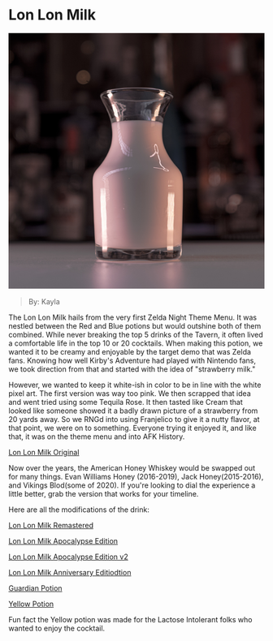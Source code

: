 # Lon Lon Milk
![milk](images/lonlon.bmp "lonlon milk")
> By: Kayla

The Lon Lon Milk hails from the very first Zelda Night Theme Menu. It was nestled between the Red and Blue potions but would outshine both of them combined. While never breaking the top 5 drinks of the Tavern, it often lived a comfortable life in the top 10 or 20 cocktails. When making this potion, we wanted it to be creamy and enjoyable by the target demo that was Zelda fans. Knowing how well Kirby's Adventure had played with Nintendo fans, we took direction from that and started with the idea of "strawberry milk."

However, we wanted to keep it white-ish in color to be in line with the white pixel art. The first version was way too pink. We then scrapped that idea and went tried using some Tequila Rose. It then tasted like Cream that looked like someone showed it a badly drawn picture of a strawberry from 20 yards away. So we RNGd into using Franjelico to give it a nutty flavor, at that point, we were on to something. Everyone trying it enjoyed it, and like that, it was on the theme menu and into AFK History.

[Lon Lon Milk Original](https://afktavern.com/drink/180/LonLonMilkOriginal)

Now over the years, the American Honey Whiskey would be swapped out for many things. Evan Williams Honey (2016-2019), Jack Honey(2015-2016), and Vikings Blod(some of 2020). If you're looking to dial the experience a little better, grab the version that works for your timeline.

Here are all the modifications of the drink:

[Lon Lon Milk Remastered](https://afktavern.com/drink/470/LonLonMilkRemastered)

[Lon Lon Milk Apocalypse Edition](https://afktavern.com/drink/468/LonLonMilkApocalypsev1)

[Lon Lon Milk Apocalypse Edition v2](https://afktavern.com/drink/469/LonLonMilkApocalypsev2)

[Lon Lon Milk Anniversary Editiodtion](https://afktavern.com/drink/467/LonLonMilkAnniversaryEdition)

[Guardian Potion](https://afktavern.com/drink/451/GuardianPotion)

[Yellow Potion](https://afktavern.com/drink/574/YellowPotion)

Fun fact the Yellow potion was made for the Lactose Intolerant folks who wanted to enjoy the cocktail.